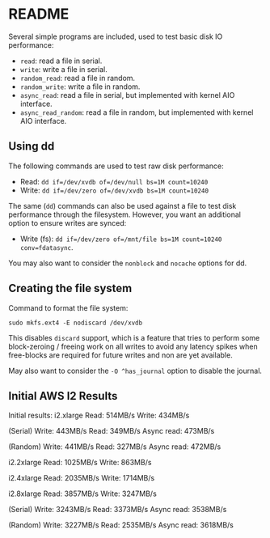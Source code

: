 # README

Several simple programs are included, used to test basic disk IO performance:

* `read`: read a file in serial.
* `write`: write a file in serial.
* `random_read`: read a file in random.
* `random_write`: write a file in random.
* `async_read`: read a file in serial, but implemented with kernel AIO
  interface.
* `async_read_random`: read a file in random, but implemented with kernel AIO
  interface.

## Using dd

The following commands are used to test raw disk performance:

* Read: `dd if=/dev/xvdb of=/dev/null bs=1M count=10240`
* Write: `dd if=/dev/zero of=/dev/xvdb bs=1M count=10240`

The same (`dd`) commands can also be used against a file to test disk
performance through the filesystem. However, you want an additional option to
ensure writes are synced:

* Write (fs): `dd if=/dev/zero of=/mnt/file bs=1M count=10240 conv=fdatasync`.

You may also want to consider the `nonblock` and `nocache` options for dd.

## Creating the file system

Command to format the file system:

```
sudo mkfs.ext4 -E nodiscard /dev/xvdb
```

This disables `discard` support, which is a feature that tries to perform some
block-zeroing / freeing work on all writes to avoid any latency spikes when
free-blocks are required for future writes and non are yet available.

May also want to consider the `-O ^has_journal` option to disable the journal.

## Initial AWS I2 Results

Initial results:
i2.xlarge
Read: 514MB/s
Write: 434MB/s

(Serial)
Write: 443MB/s
Read: 349MB/s
Async read: 473MB/s

(Random)
Write: 441MB/s
Read: 327MB/s
Async read: 472MB/s

i2.2xlarge
Read: 1025MB/s
Write: 863MB/s

i2.4xlarge
Read: 2035MB/s
Write: 1714MB/s

i2.8xlarge
Read: 3857MB/s
Write: 3247MB/s

(Serial)
Write: 3243MB/s 
Read: 3373MB/s
Async read: 3538MB/s

(Random)
Write: 3227MB/s
Read: 2535MB/s
Async read: 3618MB/s

